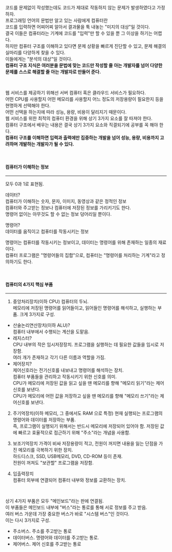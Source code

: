 코드를 문제없이 작성했는데도 코드가 제대로 작동하지 않는 문제가 발생하였다고 가정하자.  
프로그래밍 언어의 문법만 알고 있는 사람에게 컴퓨터란  
코드를 입력하면 어찌어찌 알아서 결과물을 툭 내놓는 "미지의 대상"일 것이다.  
결국 이들은 컴퓨터라는 기계에  코드를 "입력"만 할 수 있을 뿐 그 이상을 하기는 어렵다.  
하지만 컴퓨터 구조를 이해하고 있다면 문제 상황을 빠르게 진단할 수 있고, 문제 해결의 실마리를 다양하게 찾을 수 있다.  
이들에게는 "분석의 대상"일 것이다.  
**컴퓨터 구조 지식은 여러분을 문법에 맞는 코드만 작성할 줄 아는 개발자를 넘어 다양한 문제를 스스로 해결할 줄 아는 개발자로 만들어 준다.**

<br/>

웹 서비스를 제공하기 위해선 서버 컴퓨터 혹은 클라우드 서비스가 필요하다.  
어떤 CPU를 사용할지 어떤 메모리를 사용할지 어느 정도의 저장용량이 필요한지 등을 현명하게 선택해야 한다.  
어떤 선택을 하는지에 따라 성능, 용량, 비용이 달리지기 때문이다.  
웹 서비스를 위한 최적의 컴퓨터 환경을 위해 상기 3가지 요소를 잘 따져야 한다.  
컴퓨터 구조에서 배우는 내용은 결국 상기 3가지 요소와 직결되기에 공부를 꼭 해야 한다.  
**컴퓨터 구조를 이해하면 입력과 출력에만 집중하는 개발을 넘어 성능, 용량, 비용까지 고려하며 개발하는 개발자가 될 수 있다.**

<br/>

#### 컴퓨터가 이해하는 정보
-----
모두 0과 1로 표현됨.  

데이터?  
컴퓨터가 이해하는 숫자, 문자, 이미지, 동영상과 같은 정적인 정보  
컴퓨터와 주고받는 정보나 컴퓨터에 저장된 정보를 가리키기도 한다.  
명령어 없이는 아무것도 할 수 없는 정보 덩어리일 뿐이다.  

명령어?  
데이터를 움직이고 컴퓨터를 작동시키는 정보  

명령어는 컴퓨터를 작동시키는 정보이고, 데이터는 명령어를 위해 존재하는 일종의 재료이다.  
컴퓨터 프로그램은 "명령어들의 집합"으로, 컴퓨터는 "명령어를 처리하는 기계"라고 정의하기도 한다.  

<br/>

#### 컴퓨터의 4가지 핵심 부품  
-----
1. 중앙처리장치(이하 CPU)
컴퓨터의 두뇌.  
메모리에 저장된 명령어를 읽어들이고, 읽어들인 명령어를 해석하고, 실행하는 부품. 
크게 3가지로 구성.
- 산술논리연산장치(이하 ALU)?  
  컴퓨터 내부에서 수행되는 계산을 도맡음.  
- 레지스터?   
  CPU 내부의 작은 임시저장장치.
  프로그램을 실행하는 데 필요한 값들을 임시로 저장함.  
  여러 개가 존재하고 각기 다른 이름과 역할을 가짐.
- 제어장치?  
  제어신호라는 전기신호를 내보내고 명령어를 해석하는 장치.  
  컴퓨터 부품들을 관리하고 작동시키기 위한 신호를 의미.  
  CPU가 메모리에 저장된 값을 읽고 싶을 땐 메모리를 향해 "메모리 읽기"라는 제어신호를 보낸다.  
  CPU가 메모리에 어떤 값을 저장하고 싶을 땐 메모리를 향해 "메모리 쓰기"라는 제어신호를 보낸다.  
  
2. 주기억장치(이하 메모리, 그 중에서도 RAM 으로 특정)
현재 실행되는 프로그램의 명령어와 데이터를 저장하는 부품.   
즉, 프로그램이 실행되기 위해서는 반드시 메모리에 저장되어 있어야 함.
저장된 값에 빠르고 효율적으로 접근하기 위해 "주소"라는 개념을 사용함.  

3. 보조기억장치
가격이 비싸 저장용량이 적고, 전원이 꺼지면 내용을 잃는 단점을 가진 메모리를 극복하기 위한 장치.  
하드디스크, SSD, USB메모리, DVD, CD-ROM 등이 존재.  
전원이 꺼져도 "보관할" 프로그램을 저장함.

4. 입출력장치  
컴퓨터 외부에 연결되어 컴퓨터 내부와 정보를 교환하는 장치.  

<br/>

상기 4가지 부품은 모두 "메인보드"라는 판에 연결됨.  
이 부품들은 메인보드 내부에 "버스"라는 통로를 통해 서로 정보를 주고 받음.  
여러 버스 가운데 가장 중요한 버스가 바로 "시스템 버스"인 것이다.  
이는 다시 3가지로 구성.
- 주소버스. 주소를 주고받는 통로 
- 데이터버스. 명령어와 데이터를 주고받는 통로.
- 제어버스. 제어 신호를 주고받는 통로


